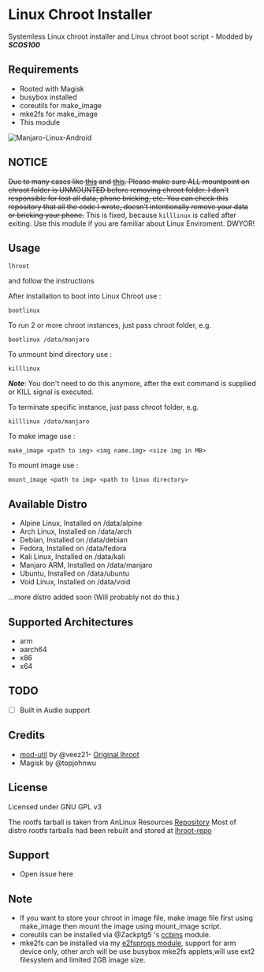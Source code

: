 # Linux Chroot Installer

Systemless Linux chroot installer and Linux chroot boot script - Modded by ***SCOS100***

## Requirements
- Rooted with Magisk
- busybox installed
- coreutils for make_image
- mke2fs for make_image
- This module

![Manjaro-Linux-Android](https://i.ibb.co/gdpw8QG/lhroot.png)

## NOTICE
~~Due to many cases like [this](https://github.com/FerryAr/lhroot/issues/18) and [this](https://github.com/FerryAr/lhroot/issues/21). Please make sure ALL mountpoint on chroot folder is UNMOUNTED before removing chroot folder. I don't responsible for lost all data, phone bricking, etc. You can check this repository that all the code I wrote, doesn't intentionally remove your data or bricking your phone.~~ This is fixed, because `killlinux` is called after exiting. Use this module if you are familiar about Linux Enviroment. DWYOR!

## Usage

```console
lhroot
```

and follow the instructions

After installation to boot into Linux Chroot use :

```console
bootlinux
```

To run 2 or more chroot instances, just pass chroot folder, e.g.

```console
bootlinux /data/manjaro
```

To unmount bind directory use :

```console
killlinux
```

***Note***: You don't need to do this anymore, after the exit command is supplied or KILL signal is executed.

To terminate specific instance, just pass chroot folder, e.g.

```console
killlinux /data/manjaro
```

To make image use :

```console
make_image <path to img> <img name.img> <size img in MB>
```

To mount image use : 

```console
mount_image <path to img> <path to linux directory>
```

## Available Distro
- Alpine Linux, Installed on /data/alpine
- Arch Linux, Installed on /data/arch
- Debian, Installed on /data/debian
- Fedora, Installed on /data/fedora
- Kali Linux, Installed on /data/kali
- Manjaro ARM, Installed on /data/manjaro
- Ubuntu, Installed on /data/ubuntu
- Void Linux, Installed on /data/void

...more distro added soon (Will probably not do this.)

## Supported Architectures
- arm
- aarch64
- x86
- x64

## TODO
- [ ] Built in Audio support

## Credits
- [mod-util](https://github.com/veez21/mod-util) by @veez21- [Original lhroot](https://github.com/lhroot/lhroot)
- Magisk by @topjohnwu

## License
Licensed under GNU GPL v3

The rootfs tarball is taken from AnLinux Resources [Repository](https://github.com/EXALAB/Anlinux-Resources)
Most of distro rootfs tarballs had been rebuilt and stored at [lhroot-repo](https://github.com/FerryAr/lhroot-repo)

## Support
- Open issue here

## Note
- If you want to store your chroot in image file, make image file first using make_image then mount the image using mount_image script.
- coreutils can be installed via @Zackptg5 's [ccbins](https://github.com/Magisk-Modules-Repo/ccbins) module.
- mke2fs can be installed via my [e2fsprogs module](https://github.com/FerryAr/e2fsprogs-arm), support for arm device only, other arch will be use busybox mke2fs applets,will use ext2 filesystem and limited 2GB image size.
